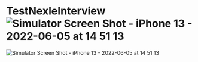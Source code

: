 # TestNexleInterview![Simulator Screen Shot - iPhone 13 - 2022-06-05 at 14 51 13](https://user-images.githubusercontent.com/73867223/172041041-89d2c2d1-8317-4c64-b63e-b6ce987b3952.png)
![Simulator Screen Shot - iPhone 13 - 2022-06-05 at 14 51 13](https://user-images.githubusercontent.com/73867223/172041043-637dadd6-5451-4d39-954f-f409d8879d8f.png)
